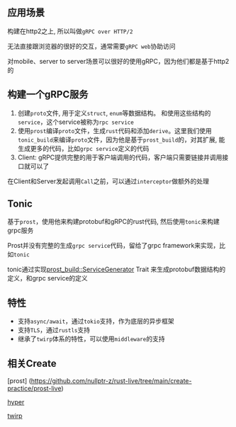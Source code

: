 ## 应用场景
构建在http2之上, 所以叫做`gRPC over HTTP/2`

无法直接跟浏览器的很好的交互，通常需要`gRPC web`协助访问

对mobile、server to server场景可以很好的使用gRPC，因为他们都是基于http2的


## 构建一个gRPC服务
1. 创建`proto`文件, 用于定义`struct`, `enum`等数据结构。 和使用这些结构的`service`，这个service被称为`rpc service`
2. 使用`prost`编译`proto`文件，生成`rust`代码和添加`derive`。这里我们使用`tonic_build`来编译`proto`文件，因为他是基于`prost_build`的，对其扩展, 能生成更多的代码，比如`grpc service`定义的代码
3.  Client: gRPC提供完整的用于客户端调用的代码，客户端只需要链接并调用接口就可以了

在Client和Server发起调用`Call`之前，可以通过`interceptor`做额外的处理

## Tonic
基于`prost`，使用他来构建protobuf和gRPC的rust代码, 然后使用`tonic`来构建grpc服务

Prost并没有完整的生成`grpc service`代码，留给了grpc framework来实现，比如`tonic`

tonic通过实现[prost_build::ServiceGenerator](https://docs.rs/prost-build/0.7.0/prost_build/trait.ServiceGenerator.html) Trait 来生成protobuf数据结构的定义，和grpc service的定义

## 特性
* 支持`async/await`，通过`tokio`支持，作为底层的异步框架
* 支持`TLS`，通过`rustls`支持
* 继承了`twirp`体系的特性，可以使用`middleware`的支持

## 相关Create
[prost] (https://github.com/nullptr-z/rust-live/tree/main/create-practice/prost-live)

[hyper](http)

[twirp](http)

